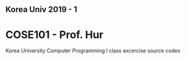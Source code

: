 ## Korea Univ 2019 - 1

# COSE101 - Prof. Hur
Korea University Computer Programming I class excercise source codes
